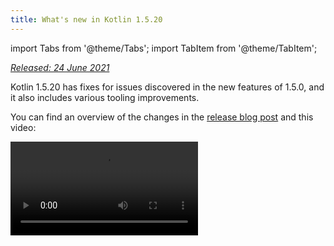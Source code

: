 ```yaml
---
title: What's new in Kotlin 1.5.20
---
```


import Tabs from '@theme/Tabs';
import TabItem from '@theme/TabItem';




_[Released: 24 June 2021](releases.md#release-details)_

Kotlin 1.5.20 has fixes for issues discovered in the new features of 1.5.0, and it also includes various tooling improvements.

You can find an overview of the changes in the [release blog post](https://blog.jetbrains.com/kotlin/2021/06/kotlin-1-5-20-released/)
and this video:

<video src="https://www.youtube.com/v/SV8CgSXQe44" title="Kotlin 1.5.20"/>

## Kotlin/JVM

Kotlin 1.5.20 is receiving the following updates on the JVM platform: 
* [String concatenation via invokedynamic](#string-concatenation-via-invokedynamic)
* [Support for JSpecify nullness annotations](#support-for-jspecify-nullness-annotations)
* [Support for calling Java's Lombok-generated methods within modules that have Kotlin and Java code](#support-for-calling-java-s-lombok-generated-methods-within-modules-that-have-kotlin-and-java-code)

### String concatenation via invokedynamic

Kotlin 1.5.20 compiles string concatenations into [dynamic invocations](https://docs.oracle.com/javase/7/docs/technotes/guides/vm/multiple-language-support.html#invokedynamic)
(`invokedynamic`) on JVM 9+ targets, thereby keeping up with modern Java versions.
More precisely, it uses [`StringConcatFactory.makeConcatWithConstants()`](https://docs.oracle.com/javase/9/docs/api/java/lang/invoke/StringConcatFactory.html#makeConcatWithConstants-java.lang.invoke.MethodHandles.Lookup-java.lang.String-java.lang.invoke.MethodType-java.lang.String-java.lang.Object...-)
for string concatenation.

To switch back to concatenation via [`StringBuilder.append()`](https://docs.oracle.com/javase/9/docs/api/java/lang/StringBuilder.html#append-java.lang.String-)
used in previous versions, add the compiler option `-Xstring-concat=inline`.

Learn how to add compiler options in [Gradle](gradle-compiler-options.md), [Maven](maven.md#specify-compiler-options), and the [command-line compiler](compiler-reference.md#compiler-options).

### Support for JSpecify nullness annotations

The Kotlin compiler can read various types of [nullability annotations](java-interop.md#nullability-annotations) to pass
nullability information from Java to Kotlin. Version 1.5.20 introduces support for the [JSpecify project](https://jspecify.dev/),
which includes the standard unified set of Java nullness annotations.

With JSpecify, you can provide more detailed nullability information to help Kotlin keep null-safety interoperating with
Java. You can set default nullability for the declaration, package, or module scope, specify parametric nullability,
and more. You can find more details about this in the [JSpecify user guide](https://jspecify.dev/docs/user-guide).

Here is the example of how Kotlin can handle JSpecify annotations:

```java
// JavaClass.java
import org.jspecify.nullness.*;

@NullMarked
public class JavaClass {
  public String notNullableString() { return ""; }
  public @Nullable String nullableString() { return ""; }
}
```

```kotlin
// Test.kt
fun kotlinFun() = with(JavaClass()) {
  notNullableString().length // OK
  nullableString().length    // Warning: receiver nullability mismatch
}
```

In 1.5.20, all nullability mismatches according to the JSpecify-provided nullability information are reported as warnings.
Use the `-Xjspecify-annotations=strict` and `-Xtype-enhancement-improvements-strict-mode` compiler options to enable
strict mode (with error reporting) when working with JSpecify.
Please note that the JSpecify project is under active development. Its API and implementation can change significantly at any time.

[Learn more about null-safety and platform types](java-interop.md#null-safety-and-platform-types).

### Support for calling Java's Lombok-generated methods within modules that have Kotlin and Java code

:::tip
The Lombok compiler plugin is [Experimental](components-stability.md).
It may be dropped or changed at any time. Use it only for evaluation purposes.
We would appreciate your feedback on it in [YouTrack](https://youtrack.jetbrains.com/issue/KT-7112).

:::


Kotlin 1.5.20 introduces an experimental [Lombok compiler plugin](lombok.md). This plugin makes it possible to generate
and use Java's [Lombok](https://projectlombok.org/) declarations within modules that have Kotlin and Java code. Lombok
annotations work only in Java sources and are ignored if you use them in Kotlin code.

The plugin supports the following annotations:
* `@Getter`, `@Setter`
* `@NoArgsConstructor`, `@RequiredArgsConstructor`, and `@AllArgsConstructor`
* `@Data`
* `@With`
* `@Value`

We're continuing to work on this plugin. To find out the detailed current state, visit the [Lombok compiler plugin's README](https://github.com/JetBrains/kotlin/tree/master/plugins/lombok).

Currently, we don't have plans to support the `@Builder` annotation. However, we can consider this if you vote
for [`@Builder` in YouTrack](https://youtrack.jetbrains.com/issue/KT-46959).

[Learn how to configure the Lombok compiler plugin](lombok.md#gradle).

## Kotlin/Native

Kotlin/Native 1.5.20 offers a preview of the new feature and the tooling improvements:

* [Opt-in export of KDoc comments to generated Objective-C headers](#opt-in-export-of-kdoc-comments-to-generated-objective-c-headers)
* [Compiler bug fixes](#compiler-bug-fixes)
* [Improved performance of Array.copyInto() inside one array](#improved-performance-of-array-copyinto-inside-one-array)

### Opt-in export of KDoc comments to generated Objective-C headers

:::tip
The ability to export KDoc comments to generated Objective-C headers is [Experimental](components-stability.md).
It may be dropped or changed at any time.
Opt-in is required (see the details below), and you should use it only for evaluation purposes.
We would appreciate your feedback on it in [YouTrack](https://youtrack.jetbrains.com/issue/KT-38600).

:::


You can now set the Kotlin/Native compiler to export the [documentation comments (KDoc)](kotlin-doc.md) from Kotlin code
to the Objective-C frameworks generated from it, making them visible to the frameworks' consumers.

For example, the following Kotlin code with KDoc:

```kotlin
/**
 * Prints the sum of the arguments.
 * Properly handles the case when the sum doesn't fit in 32-bit integer.
 */
fun printSum(a: Int, b: Int) = println(a.toLong() + b)
```

produces the following Objective-C headers:

```objc
/**
 * Prints the sum of the arguments.
 * Properly handles the case when the sum doesn't fit in 32-bit integer.
 */
+ (void)printSumA:(int32_t)a b:(int32_t)b __attribute__((swift_name("printSum(a:b:)")));
```

This also works well with Swift.

To try out this ability to export KDoc comments to Objective-C headers, use the `-Xexport-kdoc` compiler option. Add the
following lines to `build.gradle(.kts)` of the Gradle projects you want to export comments from:

<Tabs groupId="build-script">
<TabItem value="kotlin" label="Kotlin" default>

```kotlin
kotlin {
    targets.withType&lt;org.jetbrains.kotlin.gradle.plugin.mpp.KotlinNativeTarget&gt; {
        compilations.get("main").kotlinOptions.freeCompilerArgs += "-Xexport-kdoc"
    }
}
```

</TabItem>
<TabItem value="groovy" label="Groovy" default>

```groovy
kotlin {
    targets.withType(org.jetbrains.kotlin.gradle.plugin.mpp.KotlinNativeTarget) {
        compilations.get("main").kotlinOptions.freeCompilerArgs += "-Xexport-kdoc"
    }
}
```

</TabItem>
</Tabs>

We would be very grateful if you would share your feedback with us using this [YouTrack ticket](https://youtrack.jetbrains.com/issue/KT-38600).

### Compiler bug fixes

The Kotlin/Native compiler has received multiple bug fixes in 1.5.20. You can find the complete list in the [changelog](https://github.com/JetBrains/kotlin/releases/tag/v1.5.20).

There is an important bug fix that affects compatibility: in previous versions, string constants that contained incorrect
UTF [surrogate pairs](https://en.wikipedia.org/wiki/Universal_Character_Set_characters#Surrogates) were losing their
values during compilation. Now such values are preserved. Application developers can safely update to 1.5.20 – nothing
will break. However, libraries compiled with 1.5.20 are incompatible with earlier compiler versions.
See [this YouTrack issue](https://youtrack.jetbrains.com/issue/KT-33175) for details.

### Improved performance of Array.copyInto() inside one array

We've improved the way `Array.copyInto()` works when its source and destination are the same array. Now such operations
finish up to 20 times faster (depending on the number of objects being copied) due to memory management optimizations
for this use case.

## Kotlin/JS

With 1.5.20, we're publishing a guide that will help you migrate your projects to the new [IR-based backend](js-ir-compiler.md)
for Kotlin/JS.

### Migration guide for the JS IR backend

The new [migration guide for the JS IR backend](js-ir-migration.md) identifies issues you may encounter during migration
and provides solutions for them. If you find any issues that aren't covered in the guide, please report them to our [issue tracker](http://kotl.in/issue).

## Gradle

Kotlin 1.5.20 introduces the following features that can improve the Gradle experience:

* [Caching for annotation processors classloaders in kapt](#caching-for-annotation-processors-classloaders-in-kapt)
* [Deprecation of the `kotlin.parallel.tasks.in.project` build property](#deprecation-of-the-kotlin-parallel-tasks-in-project-build-property)

### Caching for annotation processors' classloaders in kapt

:::tip
Caching for annotation processors' classloaders in kapt is [Experimental](components-stability.md).
It may be dropped or changed at any time. Use it only for evaluation purposes.
We would appreciate your feedback on it in [YouTrack](https://youtrack.jetbrains.com/issue/KT-28901).

:::


There is now a new experimental feature that makes it possible to cache the classloaders of annotation processors in [kapt](kapt.md).
This feature can increase the speed of kapt for consecutive Gradle runs.

To enable this feature, use the following properties in your `gradle.properties` file:

```none
# positive value will enable caching
# use the same value as the number of modules that use kapt
kapt.classloaders.cache.size=5

# disable for caching to work
kapt.include.compile.classpath=false
```

Learn more about [kapt](kapt.md).

### Deprecation of the kotlin.parallel.tasks.in.project build property

With this release, Kotlin parallel compilation is controlled by the [Gradle parallel execution flag `--parallel`](https://docs.gradle.org/current/userguide/performance.html#parallel_execution).
Using this flag, Gradle executes tasks concurrently, increasing the speed of compiling tasks and utilizing the resources
more efficiently.

You no longer need to use the `kotlin.parallel.tasks.in.project` property. This property has been deprecated and will be
removed in the next major release.

## Standard library

Kotlin 1.5.20 changes the platform-specific implementations of several functions for working with characters and as a
result brings unification across platforms:
* [Support for all Unicode digits in Char.digitToInt() for Kotlin/Native and Kotlin/JS](#support-for-all-unicode-digits-in-char-digittoint-in-kotlin-native-and-kotlin-js).
* [Unification of Char.isLowerCase()/isUpperCase() implementations across platforms](#unification-of-char-islowercase-isuppercase-implementations-across-platforms).

### Support for all Unicode digits in Char.digitToInt() in Kotlin/Native and Kotlin/JS

[`Char.digitToInt()`](https://kotlinlang.org/api/latest/jvm/stdlib/kotlin.text/digit-to-int.html) returns the numeric
value of the decimal digit that the character represents. Before 1.5.20, the function supported all Unicode digit characters
only for Kotlin/JVM: implementations on the Native and JS platforms supported only ASCII digits.

From now, both with Kotlin/Native and Kotlin/JS, you can call `Char.digitToInt()` on any Unicode digit character and get
its numeric representation.

```kotlin
fun main() {

    val ten = '\u0661'.digitToInt() + '\u0039'.digitToInt() // ARABIC-INDIC DIGIT ONE + DIGIT NINE
    println(ten)

}
```



### Unification of Char.isLowerCase()/isUpperCase() implementations across platforms

The functions [`Char.isUpperCase()`](https://kotlinlang.org/api/latest/jvm/stdlib/kotlin.text/is-upper-case.html) and
[`Char.isLowerCase()`](https://kotlinlang.org/api/latest/jvm/stdlib/kotlin.text/is-lower-case.html) return a boolean value
depending on the case of the character. For Kotlin/JVM, the implementation checks both the `General_Category` and the
`Other_Uppercase`/`Other_Lowercase` [Unicode properties](https://en.wikipedia.org/wiki/Unicode_character_property).

Prior to 1.5.20, implementations for other platforms worked differently and considered only the general category.
In 1.5.20, implementations are unified across platforms and use both properties to determine the character case:

```kotlin
fun main() {

    val latinCapitalA = 'A' // has "Lu" general category
    val circledLatinCapitalA = 'Ⓐ' // has "Other_Uppercase" property
    println(latinCapitalA.isUpperCase() && circledLatinCapitalA.isUpperCase())

}
```


